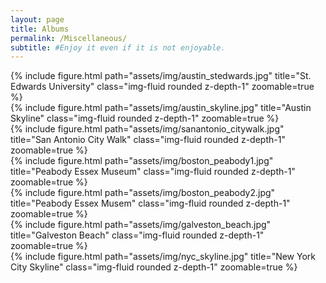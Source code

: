 ```yaml
---
layout: page
title: Albums
permalink: /Miscellaneous/
subtitle: #Enjoy it even if it is not enjoyable.
---
```


<div class="row">
    <div class="col-sm mt-3 mt-md-0">
        {% include figure.html path="assets/img/austin_stedwards.jpg" title="St. Edwards University" class="img-fluid rounded z-depth-1" zoomable=true %}
    </div>
    <div class="col-sm mt-3 mt-md-0">
        {% include figure.html path="assets/img/austin_skyline.jpg" title="Austin Skyline" class="img-fluid rounded z-depth-1" zoomable=true %}
    </div>
    <div class="col-sm mt-3 mt-md-0">
        {% include figure.html path="assets/img/sanantonio_citywalk.jpg" title="San Antonio City Walk" class="img-fluid rounded z-depth-1" zoomable=true %}
    </div>
</div>

<div class="row">
    <div class="col-sm mt-3 mt-md-0">
        {% include figure.html path="assets/img/boston_peabody1.jpg" title="Peabody Essex Museum" class="img-fluid rounded z-depth-1" zoomable=true %}
    </div>
    <div class="col-sm mt-3 mt-md-0">
        {% include figure.html path="assets/img/boston_peabody2.jpg" title="Peabody Essex Musem" class="img-fluid rounded z-depth-1" zoomable=true %}
    </div>
    <div class="col-sm mt-3 mt-md-0">
        {% include figure.html path="assets/img/galveston_beach.jpg" title="Galveston Beach" class="img-fluid rounded z-depth-1" zoomable=true %}
    </div>
</div>

<div class="row">
    <div class="col-sm mt-3 mt-md-0">
        {% include figure.html path="assets/img/nyc_skyline.jpg" title="New York City Skyline" class="img-fluid rounded z-depth-1" zoomable=true %}
    </div>
</div>